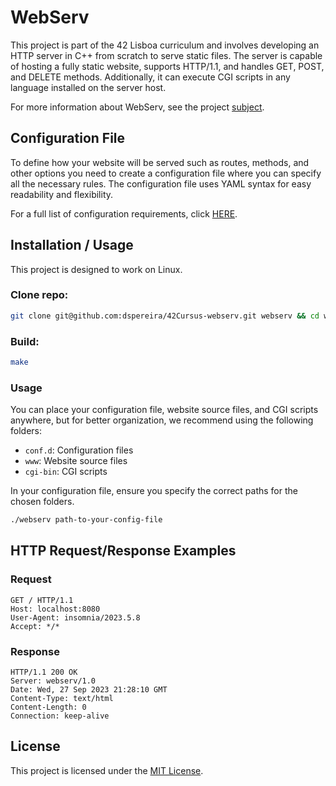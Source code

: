 # WebServ
This project is part of the 42 Lisboa curriculum and involves developing an HTTP server in C++ from scratch to serve static files. The server is capable of hosting a fully static website, supports HTTP/1.1, and handles GET, POST, and DELETE methods. Additionally, it can execute CGI scripts in any language installed on the server host.

For more information about WebServ, see the project [subject](https://github.com/dspereira/42Cursus-webserv/blob/main/en.subject.pdf).

## Configuration File
To define how your website will be served such as routes, methods, and other options you need to create a configuration file where you can specify all the necessary rules. The configuration file uses YAML syntax for easy readability and flexibility.

For a full list of configuration requirements, click [HERE](./Config_File_Rules.md).

## Installation / Usage
This project is designed to work on Linux.

### Clone repo:
```bash
git clone git@github.com:dspereira/42Cursus-webserv.git webserv && cd webserv
```
### Build:
```bash
make
```
### Usage
You can place your configuration file, website source files, and CGI scripts anywhere, but for better organization, we recommend using the following folders:

- `conf.d`:  Configuration files
- `www`:     Website source files
- `cgi-bin`: CGI scripts

In your configuration file, ensure you specify the correct paths for the chosen folders.

```markdown
./webserv path-to-your-config-file
```

## HTTP Request/Response Examples
### Request

```
GET / HTTP/1.1
Host: localhost:8080
User-Agent: insomnia/2023.5.8
Accept: */*
```

### Response

```
HTTP/1.1 200 OK
Server: webserv/1.0
Date: Wed, 27 Sep 2023 21:28:10 GMT
Content-Type: text/html
Content-Length: 0
Connection: keep-alive
```

## License
This project is licensed under the [MIT License](https://github.com/dspereira/42Cursus-webserv/blob/main/LICENSE).
